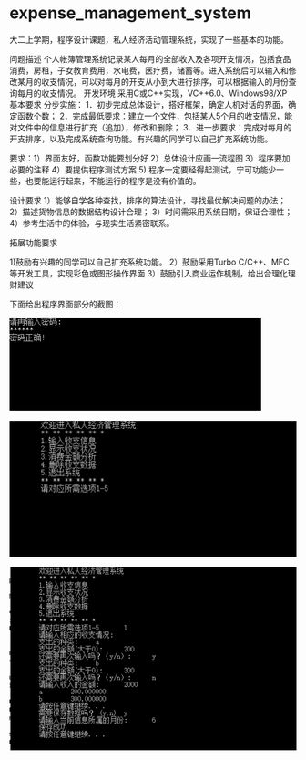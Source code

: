 # expense_management_system
大二上学期，程序设计课题，私人经济活动管理系统，实现了一些基本的功能。

问题描述	个人帐簿管理系统记录某人每月的全部收入及各项开支情况，包括食品消费，房租，子女教育费用，水电费，医疗费，储蓄等。进入系统后可以输入和修改某月的收支情况，可以对每月的开支从小到大进行排序，可以根据输入的月份查询每月的收支情况。
开发环境	采用C或C++实现，VC++6.0、Windows98/XP
基本要求
分步实施：
1．初步完成总体设计，搭好框架，确定人机对话的界面，确定函数个数；
2．完成最低要求：建立一个文件，包括某人5个月的收支情况，能对文件中的信息进行扩充（追加），修改和删除；
3．进一步要求：完成对每月的开支排序，以及完成系统查询功能。有兴趣的同学可以自己扩充系统功能。

要求：1）界面友好，函数功能要划分好
2）总体设计应画一流程图
3）程序要加必要的注释
4）要提供程序测试方案
5) 程序一定要经得起测试，宁可功能少一些，也要能运行起来，不能运行的程序是没有价值的。

设计要求
1）能够自学各种查找，排序的算法设计，寻找最优解决问题的办法；
2）描述货物信息的数据结构设计合理；
3）时间需采用系统日期，保证合理性；
4）参考生活中的体验，与现实生活紧密联系。

拓展功能要求

1)鼓励有兴趣的同学可以自己扩充系统功能。
2）鼓励采用Turbo C/C++、MFC等开发工具，实现彩色或图形操作界面
3）鼓励引入商业运作机制，给出合理化理财建议

下面给出程序界面部分的截图：


![1](https://github.com/acmac/expense_management_system/blob/master/%E7%A8%8B%E5%BA%8F%E6%88%AA%E5%9B%BE/MA%7D00%25OQ%60H2R58NI%40MPDCMD.png)

![2](https://github.com/acmac/expense_management_system/blob/master/%E7%A8%8B%E5%BA%8F%E6%88%AA%E5%9B%BE/Y0B%7D1L%60BT4B%5DFL9DX%25%5B0GNC.png )

![3](https://github.com/acmac/expense_management_system/blob/master/%E7%A8%8B%E5%BA%8F%E6%88%AA%E5%9B%BE/X_%7D%25HC%60U%5D%24ST~D9%24WP%7B%60QUS.png)


